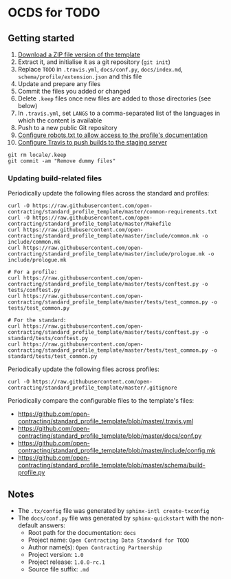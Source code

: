 # OCDS for TODO

## Getting started

1. [Download a ZIP file version of the template](https://github.com/open-contracting/standard_profile_template/archive/master.zip)
1. Extract it, and initialise it as a git repository (`git init`)
1. Replace `TODO` in `.travis.yml`, `docs/conf.py`, `docs/index.md`, `schema/profile/extension.json` and this file
1. Update and prepare any files
1. Commit the files you added or changed
1. Delete `.keep` files once new files are added to those directories (see below)
1. In `.travis.yml`, set `LANGS` to a comma-separated list of the languages in which the content is available
1. Push to a new public Git repository
1. [Configure robots.txt to allow access to the profile's documentation](https://ocdsdeploy.readthedocs.io/en/latest/how-to/docs.html#add-a-new-profile)
1. [Configure Travis to push builds to the staging server](https://ocdsdeploy.readthedocs.io/en/latest/how-to/docs.html#publish-draft-documentation)

```shell
git rm locale/.keep
git commit -am "Remove dummy files"
```

### Updating build-related files

Periodically update the following files across the standard and profiles:

```shell
curl -O https://raw.githubusercontent.com/open-contracting/standard_profile_template/master/common-requirements.txt
curl -O https://raw.githubusercontent.com/open-contracting/standard_profile_template/master/Makefile
curl https://raw.githubusercontent.com/open-contracting/standard_profile_template/master/include/common.mk -o include/common.mk
curl https://raw.githubusercontent.com/open-contracting/standard_profile_template/master/include/prologue.mk -o include/prologue.mk

# For a profile:
curl https://raw.githubusercontent.com/open-contracting/standard_profile_template/master/tests/conftest.py -o tests/conftest.py
curl https://raw.githubusercontent.com/open-contracting/standard_profile_template/master/tests/test_common.py -o tests/test_common.py

# For the standard:
curl https://raw.githubusercontent.com/open-contracting/standard_profile_template/master/tests/conftest.py -o standard/tests/conftest.py
curl https://raw.githubusercontent.com/open-contracting/standard_profile_template/master/tests/test_common.py -o standard/tests/test_common.py
```

Periodically update the following files across profiles:

```shell
curl -O https://raw.githubusercontent.com/open-contracting/standard_profile_template/master/.gitignore
```

Periodically compare the configurable files to the template's files:

* <https://github.com/open-contracting/standard_profile_template/blob/master/.travis.yml>
* <https://github.com/open-contracting/standard_profile_template/blob/master/docs/conf.py>
* <https://github.com/open-contracting/standard_profile_template/blob/master/include/config.mk>
* <https://github.com/open-contracting/standard_profile_template/blob/master/schema/build-profile.py>

## Notes

* The `.tx/config` file was generated by `sphinx-intl create-txconfig`
* The `docs/conf.py` file was generated by `sphinx-quickstart` with the non-default answers:
  * Root path for the documentation: `docs`
  * Project name: `Open Contracting Data Standard for TODO`
  * Author name(s): `Open Contracting Partnership`
  * Project version: `1.0`
  * Project release: `1.0.0-rc.1`
  * Source file suffix: `.md`
